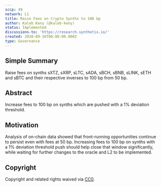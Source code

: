 ```yaml
---
sccp: 48
network: L1
title: Raise Fees on Crypto Synths to 100 bp
author: Kaleb Keny (@kaleb-keny)
status: Implemented
discussions-to: 'https://research.synthetix.io/'
created: 2020-09-16T00:00:00.000Z
type: Governance
---
```


## Simple Summary

Raise fees on synths sXTZ, sXRP, sLTC, sADA, sBCH, sBNB, sLINK, sETH and sBTC and their respective inverses to 100 bp from 50 bp.

## Abstract

<!--A short (~200 word) description of the variable change proposed.-->

Increase fees to 100 bp on synths which are pushed with a 1% deviation threshold.

## Motivation

Analysis of on-chain data showed that front-running opportunities continue to persist even with fees at 50 bp.
Increasing fees to 100 bp on synths with a 1% deviation threshold push should help close that window significantly, while waiting for further changes to the oracle and L2 to be implemented.

## Copyright

Copyright and related rights waived via [CC0](https://creativecommons.org/publicdomain/zero/1.0/).
